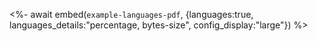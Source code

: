 <%- await embed(`example-languages-pdf`, {languages:true, languages_details:"percentage, bytes-size", config_display:"large"}) %>
